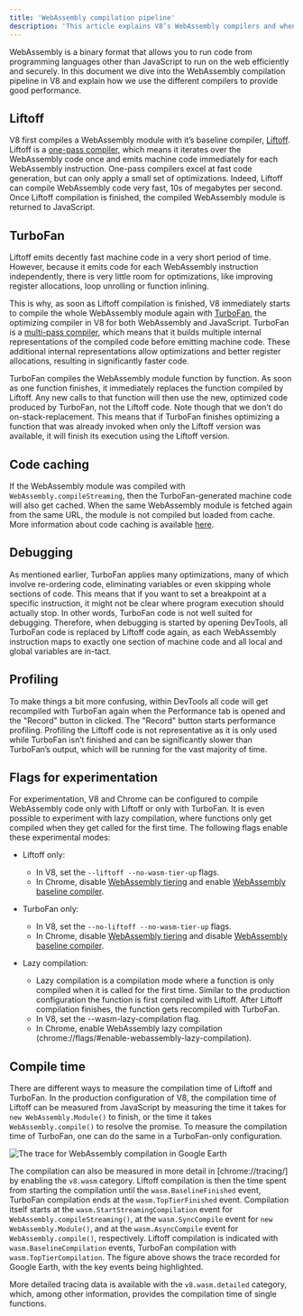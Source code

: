 ```yaml
---
title: 'WebAssembly compilation pipeline'
description: 'This article explains V8’s WebAssembly compilers and when they compile WebAssembly code.'
---
```


WebAssembly is a binary format that allows you to run code from programming languages other than JavaScript to run on the web efficiently and securely. In this document we dive into the WebAssembly compilation pipeline in V8 and explain how we use the different compilers to provide good performance.

## Liftoff

V8 first compiles a WebAssembly module with it’s baseline compiler, [Liftoff](/blog/liftoff). Liftoff is a [one-pass compiler](https://en.wikipedia.org/wiki/One-pass_compiler), which means it iterates over the WebAssembly code once and emits machine code immediately for each WebAssembly instruction. One-pass compilers excel at fast code generation, but can only apply a small set of optimizations. Indeed, Liftoff can compile WebAssembly code very fast, 10s of megabytes per second. Once Liftoff compilation is finished, the compiled WebAssembly module is returned to JavaScript.

## TurboFan

Liftoff emits decently fast machine code in a very short period of time. However, because it emits code for each WebAssembly instruction independently, there is very little room for optimizations, like improving register allocations, loop unrolling or function inlining.

This is why, as soon as Liftoff compilation is finished, V8 immediately starts to compile the whole WebAssembly module again with [TurboFan](/docs/turbofan), the optimizing compiler in V8 for both WebAssembly and JavaScript. TurboFan is a [multi-pass compiler](https://en.wikipedia.org/wiki/Multi-pass_compiler), which means that it builds multiple internal representations of the compiled code before emitting machine code. These additional internal representations allow optimizations and better register allocations, resulting in significantly faster code.

TurboFan compiles the WebAssembly module function by function. As soon as one function finishes, it immediately replaces the function compiled by Liftoff. Any new calls to that function will then use the new, optimized code produced by TurboFan, not the Liftoff code. Note though that we don’t do on-stack-replacement. This means that if TurboFan finishes optimizing a function that was already invoked when only the Liftoff version was available, it will finish its execution using the Liftoff version.

## Code caching

If the WebAssembly module was compiled with `WebAssembly.compileStreaming`, then the TurboFan-generated machine code will also get cached. When the same WebAssembly module is fetched again from the same URL, the module is not compiled but loaded from cache. More information about code caching is available [here](/blog/wasm-code-caching).

## Debugging

As mentioned earlier, TurboFan applies many optimizations, many of which involve re-ordering code, eliminating variables or even skipping whole sections of code. This means that if you want to set a breakpoint at a specific instruction, it might not be clear where program execution should actually stop. In other words, TurboFan code is not well suited for debugging. Therefore, when debugging is started by opening DevTools, all TurboFan code is replaced by Liftoff code again, as each WebAssembly instruction maps to exactly one section of machine code and all local and global variables are in-tact.

## Profiling

To make things a bit more confusing, within DevTools all code will get recompiled with TurboFan again when the Performance tab is opened and the "Record" button in clicked. The "Record" button starts performance profiling. Profiling the Liftoff code is not representative as it is only used while TurboFan isn’t finished and can be significantly slower than TurboFan’s output, which will be running for the vast majority of time.

## Flags for experimentation

For experimentation, V8 and Chrome can be configured to compile WebAssembly code only with Liftoff or only with TurboFan. It is even possible to experiment with lazy compilation, where functions only get compiled when they get called for the first time. The following flags enable these experimental modes:

- Liftoff only:
    - In V8, set the `--liftoff --no-wasm-tier-up` flags.
    - In Chrome, disable [WebAssembly tiering](chrome://flags/#enable-webassembly-tiering) and enable [WebAssembly baseline compiler](chrome://flags/#enable-webassembly-baseline).

- TurboFan only:
    - In V8, set the `--no-liftoff --no-wasm-tier-up` flags.
    - In Chrome, disable [WebAssembly tiering](chrome://flags/#enable-webassembly-tiering) and disable [WebAssembly baseline compiler](chrome://flags/#enable-webassembly-baseline).

- Lazy compilation:
    - Lazy compilation is a compilation mode where a function is only compiled when it is called for the first time. Similar to the production configuration the function is first compiled with Liftoff. After Liftoff compilation finishes, the function gets recompiled with TurboFan.
    - In V8, set the --wasm-lazy-compilation flag.
    - In Chrome, enable WebAssembly lazy compilation (chrome://flags/#enable-webassembly-lazy-compilation).

## Compile time

There are different ways to measure the compilation time of Liftoff and TurboFan. In the production configuration of V8, the compilation time of Liftoff can be measured from JavaScript by measuring the time it takes for `new WebAssembly.Module()` to finish, or the time it takes `WebAssembly.compile()` to resolve the promise. To measure the compilation time of TurboFan, one can do the same in a TurboFan-only configuration.

![The trace for WebAssembly compilation in [Google Earth](https://earth.google.com/web)](/_img/wasm-compilation-pipeline/trace.svg)

The compilation can also be measured in more detail in [chrome://tracing/] by enabling the `v8.wasm` category. Liftoff compilation is then the time spent from starting the compilation until the `wasm.BaselineFinished` event, TurboFan compilation ends at the `wasm.TopTierFinished` event. Compilation itself starts at the `wasm.StartStreamingCompilation` event for `WebAssembly.compileStreaming()`, at the `wasm.SyncCompile` event for `new WebAssembly.Module()`, and at the `wasm.AsyncCompile` event for `WebAssembly.compile()`, respectively. Liftoff compilation is indicated with `wasm.BaselineCompilation` events, TurboFan compilation with `wasm.TopTierCompilation`. The figure above shows the trace recorded for Google Earth, with the key events being highlighted.

More detailed tracing data is available with the `v8.wasm.detailed` category, which, among other information, provides the compilation time of single functions.
